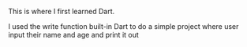 This is where I first learned Dart.

I used the write function built-in Dart to do a simple project where user input their name and age and  print it out
